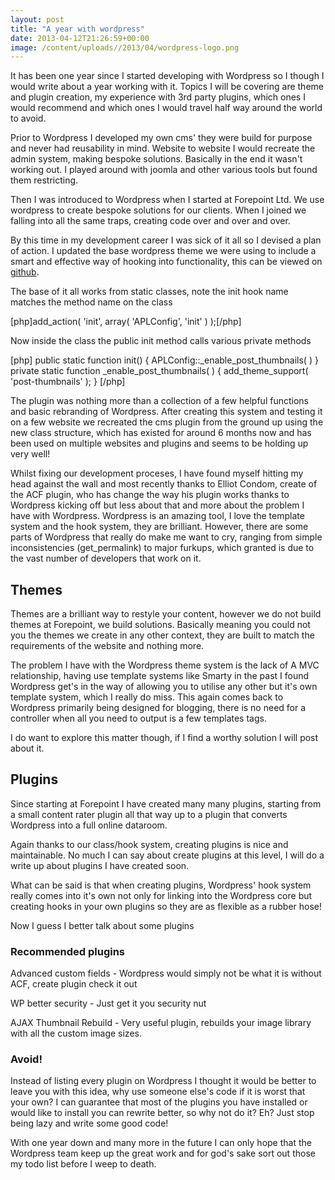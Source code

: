 ```yaml
---
layout: post
title: "A year with wordpress"
date: 2013-04-12T21:26:59+00:00
image: /content/uploads//2013/04/wordpress-logo.png
---
```


It has been one year since I started developing with Wordpress so I though I would write about a year working with it. Topics I will be covering are theme and plugin creation, my experience with 3rd party plugins, which ones I would recommend and which ones I would travel half way around the world to avoid.

<p>Prior to Wordpress I developed my own cms' they were build for purpose and never had reusability in mind. Website to website I would recreate the admin system, making bespoke solutions. Basically in the end it wasn't working out. I played around with joomla and other various tools but found them restricting.</p>
<p>Then I was introduced to Wordpress when I started at Forepoint Ltd. We use wordpress to create bespoke solutions for our clients. When I joined we falling into all the same traps, creating code over and over and over.</p>
<p>By this time in my development career I was sick of it all so I devised a plan of action. I updated the base wordpress theme we were using to include a smart and effective way of hooking into functionality, this can be viewed on <a href="https://github.com/forepoint/Forepoint-WP-Framework">github</a>. </p>
<p>The base of it all works from static classes, note the init hook name matches the method name on the class</p>
[php]add_action( 'init', array( 'APLConfig', 'init' ) );[/php]
<p>Now inside the class the public init method calls various private methods</p>
[php]
public static function init() {
    APLConfig::_enable_post_thumbnails( )
}
private static function _enable_post_thumbnails( ) {
    add_theme_support( 'post-thumbnails' );
}
[/php]
<p>The plugin was nothing more than a collection of a few helpful functions and basic rebranding of Wordpress. After creating this system and testing it on a few website we recreated the cms plugin from the ground up using the new class structure, which has existed for around 6 months now and has been used on multiple websites and plugins and seems to be holding up very well!</p>
<p>Whilst fixing our development proceses, I have found myself hitting my head against the wall and most recently thanks to Elliot Condom, create of the ACF plugin, who has change the way his plugin works thanks to Wordpress kicking off but less about that and more about the problem I have with Wordpress. Wordpress is an amazing tool, I love the template system and the hook system, they are brilliant. However, there are some parts of Wordpress that really do make me want to cry, ranging from simple inconsistencies (get_permalink) to major furkups, which granted is due to the vast number of developers that work on it.</p>
<h2>Themes</h2>
<p>Themes are a brilliant way to restyle your content, however we do not build themes at Forepoint, we build solutions. Basically meaning you could not you the themes we create in any other context, they are built to match the requirements of the website and nothing more.</p>
<p>The problem I have with the Wordpress theme system is the lack of A MVC relationship, having use template systems like Smarty in the past I found Wordpress get's in the way of allowing you to utilise any other but it's own template system, which I really do miss. This again comes back to Wordpress primarily being designed for blogging, there is no need for a controller when all you need to output is a few templates tags.</p>
<p>I do want to explore this matter though, if I find a worthy solution I will post about it.</p>
<h2>Plugins</h2>
<p>Since starting at Forepoint I have created many many plugins, starting from a small content rater plugin all that way up to a plugin that converts Wordpress into a full online dataroom.</p>
<p>Again thanks to our class/hook system, creating plugins is nice and maintainable. No much I can say about create plugins at this level, I will do a write up about plugins I have created soon.</p>
<p>What can be said is that when creating plugins, Wordpress' hook system really comes into it's own not only for linking into the Wordpress core but creating hooks in your own plugins so they are as flexible as a rubber hose!</p>
<p>Now I guess I better talk about some plugins</p>
<h3>Recommended plugins</h3>
<p>Advanced custom fields - Wordpress would simply not be what it is without ACF, create plugin check it out</p>
<p>WP better security - Just get it you security nut</p>
<p>AJAX Thumbnail Rebuild - Very useful plugin, rebuilds your image library with all the custom image sizes.</p>
<h3>Avoid!</h3>
<p>Instead of listing every plugin on Wordpress I thought it would be better to leave you with this idea, why use someone else's code if it is worst that your own? I can guarantee that most of the plugins you have installed or would like to install you can rewrite better, so why not do it? Eh? Just stop being lazy and write some good code!</p>
<p>With one year down and many more in the future I can only hope that the Wordpress team keep up the great work and for god's sake sort out those my todo list before I weep to death.</p>
